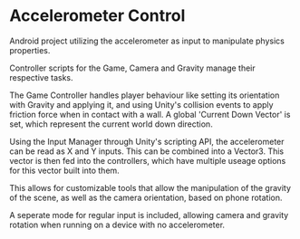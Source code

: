 # Accelerometer Control

Android project utilizing the accelerometer as input to manipulate physics properties.

Controller scripts for the Game, Camera and Gravity manage their respective tasks.

The Game Controller handles player behaviour like setting its orientation with Gravity and applying it, and using Unity's collision events to apply friction force when in contact with a wall. A global 'Current Down Vector' is set, which represent the current world down direction.

Using the Input Manager through Unity's scripting API, the accelerometer can be read as X and Y inputs. This can be combined into a Vector3. This vector is then fed into the controllers, which have multiple useage options for this vector built into them.

This allows for customizable tools that allow the manipulation of the gravity of the scene, as well as the camera orientation, based on phone rotation.

A seperate mode for regular input is included, allowing camera and gravity rotation when running on a device with no accelerometer. 
